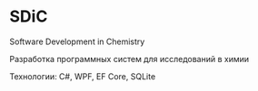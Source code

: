# SDiC

Software Development in Chemistry

Разработка программных систем для исследований в химии

Технологии: C#, WPF, EF Core, SQLite
